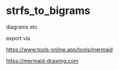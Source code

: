 # strfs_to_bigrams
diagrams etc

export via

https://www.tools-online.app/tools/mermaid

https://mermaid-drawing.com
